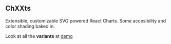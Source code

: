 ## ChXXts

Extensible, customizable SVG powered React Charts. Some accesibility and color shading baked in.

Look at all the **variants** at [demo](https://polmoneys.github.io/charts/)

